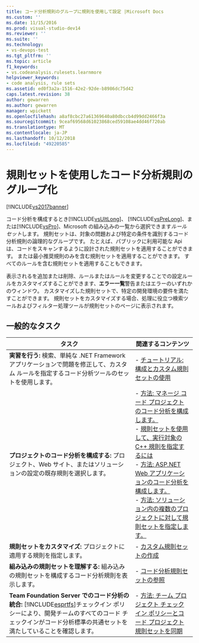```yaml
---
title: コード分析規則のグループに規則を使用して設定 |Microsoft Docs
ms.custom: ''
ms.date: 11/15/2016
ms.prod: visual-studio-dev14
ms.reviewer: ''
ms.suite: ''
ms.technology:
- vs-devops-test
ms.tgt_pltfrm: ''
ms.topic: article
f1_keywords:
- vs.codeanalysis.rulesets.learnmore
helpviewer_keywords:
- code analysis, rule sets
ms.assetid: ed0f3a2a-1516-42e2-92de-b8986dc75d42
caps.latest.revision: 38
author: gewarren
ms.author: gewarren
manager: wpickett
ms.openlocfilehash: a8af8cbc27a61369640a80dbccb4d99dd2466f3a
ms.sourcegitcommit: 9ceaf69568d61023868ced59108ae4dd46f720ab
ms.translationtype: MT
ms.contentlocale: ja-JP
ms.lasthandoff: 10/12/2018
ms.locfileid: "49220585"
---
```

# <a name="using-rule-sets-to-group-code-analysis-rules"></a>規則セットを使用したコード分析規則のグループ化
[!INCLUDE[vs2017banner](../includes/vs2017banner.md)]

コード分析を構成するとき[!INCLUDE[vsUltLong](../includes/vsultlong-md.md)]、 [!INCLUDE[vsPreLong](../includes/vsprelong-md.md)]、または[!INCLUDE[vsPro](../includes/vspro-md.md)]、Microsoft の組み込みの一覧から選択できます*ルール セット*します。 規則セットは、対象の問題および特定の条件を識別するコード分析規則の論理的なグループです。 たとえば、パブリックに利用可能な Api は、コードをスキャンするように設計された規則セットを適用することができます。 または最小推奨規則のみを含む規則セットを適用することができます。 すべてのルールを含む規則セットを適用することもできます。  
  
 表示されるを追加または削除、ルールまたはルールを変更することでの設定ルールをカスタマイズすることができます、**エラー一覧**警告またはエラーのいずれかのウィンドウ。 カスタマイズした規則セットで、特定の開発環境の要件を満たすことができます。 規則セットをカスタマイズする場合、処理に役立つ検索ツールおよびフィルター処理ツールが規則セットのページに表示されます。  
  
## <a name="common-tasks"></a>一般的なタスク  
  
|タスク|関連するコンテンツ|  
|----------|---------------------|  
|**実習を行う:** 検索、単純な .NET Framework アプリケーションで問題を修正して、カスタム ルールを指定するコード分析ツールのセットを使用します。|-   [チュートリアル: 構成とカスタム規則セットの使用](../code-quality/walkthrough-configuring-and-using-a-custom-rule-set.md)|  
|**プロジェクトのコード分析を構成する:** プロジェクト、Web サイト、またはソリューションの設定の既存規則を選択します。|-   [方法: マネージ コード プロジェクトのコード分析を構成します。](../code-quality/how-to-configure-code-analysis-for-a-managed-code-project.md)<br />-   [規則セットを使用して、実行対象の C++ 規則を指定するには](../code-quality/using-rule-sets-to-specify-the-cpp-rules-to-run.md)<br />-   [方法: ASP.NET Web アプリケーションのコード分析を構成します。](../code-quality/how-to-configure-code-analysis-for-an-aspnet-web-application.md)<br />-   [方法: ソリューション内の複数のプロジェクトに対して規則セットを指定します。](../code-quality/how-to-specify-managed-code-rule-sets-for-multiple-projects-in-a-solution.md)|  
|**規則セットをカスタマイズ:** プロジェクトに適用する規則を指定します。|-   [カスタム規則セットの作成](../code-quality/creating-custom-code-analysis-rule-sets.md)|  
|**組み込みの規則セットを理解する:** 組み込みの規則セットを構成するコード分析規則を表示します。|-   [コード分析規則セットの参照](../code-quality/code-analysis-rule-set-reference.md)|  
|**Team Foundation Server でのコード分析の統合:** [!INCLUDE[esprtfs](../includes/esprtfs-md.md)]チェックイン ポリシーにより、開発チームのすべてのコード チェックインがコード分析標準の共通セットを満たしていることを確認します。|-   [方法: チーム プロジェクト チェックイン ポリシーとコード プロジェクト規則セットを同期](../code-quality/how-to-synchronize-code-project-rule-sets-with-team-project-check-in-policy.md)|



